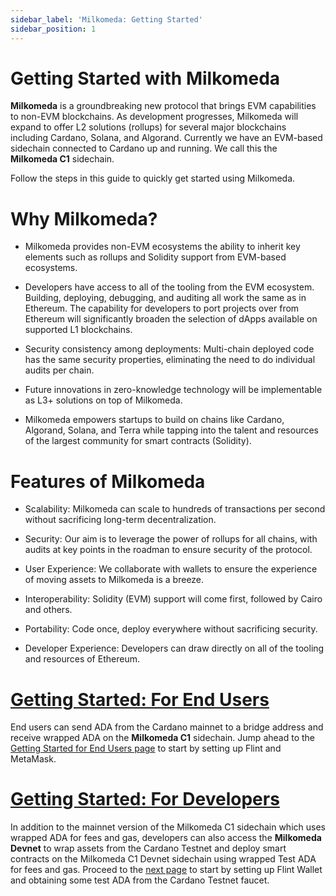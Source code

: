 ```yaml
---
sidebar_label: 'Milkomeda: Getting Started'
sidebar_position: 1
---
```


# Getting Started with Milkomeda

**Milkomeda** is a groundbreaking new protocol that brings EVM capabilities to non-EVM blockchains. As development progresses, Milkomeda will expand to offer L2 solutions (rollups) for several major blockchains including Cardano, Solana, and Algorand. Currently we have an EVM-based sidechain connected to Cardano up and running. We call this the **Milkomeda C1** sidechain.

Follow the steps in this guide to quickly get started using Milkomeda.


# Why Milkomeda?

-   Milkomeda provides non-EVM ecosystems the ability to inherit key elements such as rollups and Solidity support from EVM-based ecosystems.
    

-   Developers have access to all of the tooling from the EVM ecosystem. Building, deploying, debugging, and auditing all work the same as in Ethereum. The capability for developers to port projects over from Ethereum will significantly broaden the selection of dApps available on supported L1 blockchains.
    

-   Security consistency among deployments: Multi-chain deployed code has the same security properties, eliminating the need to do individual audits per chain.
    

-   Future innovations in zero-knowledge technology will be implementable as L3+ solutions on top of Milkomeda.
    

-   Milkomeda empowers startups to build on chains like Cardano, Algorand, Solana, and Terra while tapping into the talent and resources of the largest community for smart contracts (Solidity).
    

# Features of Milkomeda

-   Scalability: Milkomeda can scale to hundreds of transactions per second without sacrificing long-term decentralization.
    

-   Security: Our aim is to leverage the power of rollups for all chains, with audits at key points in the roadman to ensure security of the protocol.
    

-   User Experience: We collaborate with wallets to ensure the experience of moving assets to Milkomeda is a breeze.
    

-   Interoperability: Solidity (EVM) support will come first, followed by Cairo and others.
    

-   Portability: Code once, deploy everywhere without sacrificing security.
    

-   Developer Experience: Developers can draw directly on all of the tooling and resources of Ethereum.
    

# [Getting Started: For End Users](./for-end-users/)

End users can send ADA from the Cardano mainnet to a bridge address and receive wrapped ADA on the **Milkomeda C1** sidechain. Jump ahead to the [Getting Started for End Users page](./for-end-users) to start by setting up Flint and MetaMask.

# [Getting Started: For Developers](./for-developers/)

In addition to the mainnet version of the Milkomeda C1 sidechain which uses wrapped ADA for fees and gas, developers can also access the **Milkomeda Devnet** to wrap assets from the Cardano Testnet and deploy smart contracts on the Milkomeda C1 Devnet sidechain using wrapped Test ADA for fees and gas. Proceed to the [next page](https://dcspark.gitbook.io/milkomeda-getting-started/for-developers) to start by setting up Flint Wallet and obtaining some test ADA from the Cardano Testnet faucet.
